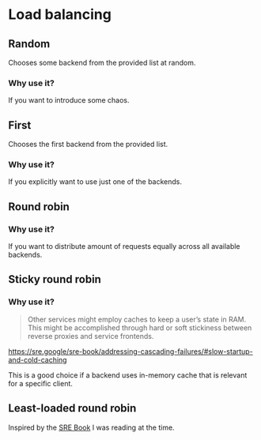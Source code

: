 # Load balancing

## Random

Chooses some backend from the provided list at random.

### Why use it?

If you want to introduce some chaos.

## First

Chooses the first backend from the provided list.

### Why use it?

If you explicitly want to use just one of the backends.

## Round robin

### Why use it?

If you want to distribute amount of requests equally across all available backends.

## Sticky round robin

### Why use it?

> Other services might employ caches to keep a user’s state in RAM. This might be accomplished through hard or soft stickiness between reverse proxies and service frontends.

https://sre.google/sre-book/addressing-cascading-failures/#slow-startup-and-cold-caching

This is a good choice if a backend uses in-memory cache that is relevant for a specific client.

## Least-loaded round robin

Inspired by the [SRE Book](https://sre.google/sre-book/load-balancing-datacenter/#least-loaded-round-robin-WEswh9CN) I was reading at the time.
